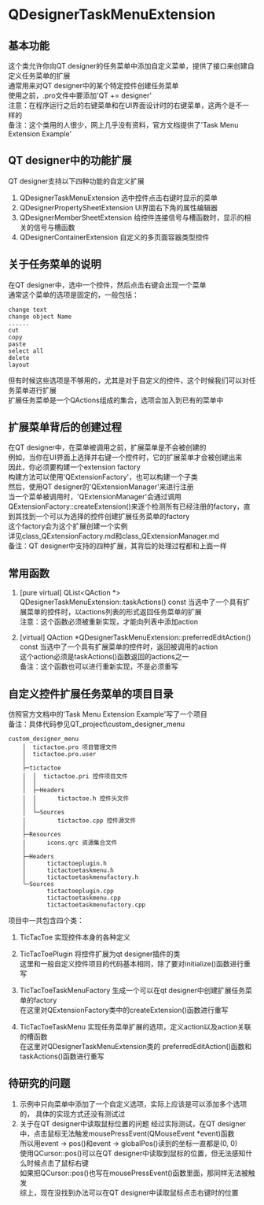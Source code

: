 # QDesignerTaskMenuExtension

## 基本功能
这个类允许你向QT designer的任务菜单中添加自定义菜单，提供了接口来创建自定义任务菜单的扩展  
通常用来对QT designer中的某个特定控件创建任务菜单  
使用之前，.pro文件中要添加'QT += designer'  
注意：在程序运行之后的右键菜单和在UI界面设计时的右键菜单，这两个是不一样的  
备注：这个类用的人很少，网上几乎没有资料，官方文档提供了'Task Menu Extension Example'  


## QT designer中的功能扩展
QT designer支持以下四种功能的自定义扩展  
1. QDesignerTaskMenuExtension
选中控件点击右键时显示的菜单  
2. QDesignerPropertySheetExtension
UI界面右下角的属性编辑器  
3. QDesignerMemberSheetExtension
给控件连接信号与槽函数时，显示的相关的信号与槽函数  
4. QDesignerContainerExtension
自定义的多页面容器类型控件  


## 关于任务菜单的说明
在QT designer中，选中一个控件，然后点击右键会出现一个菜单  
通常这个菜单的选项是固定的，一般包括：  
```
change text
change object Name
......
cut
copy
paste
select all
delete
layout
```
但有时候这些选项是不够用的，尤其是对于自定义的控件，这个时候我们可以对任务菜单进行扩展  
扩展任务菜单是一个QActions组成的集合，选项会加入到已有的菜单中  


## 扩展菜单背后的创建过程
在QT designer中，在菜单被调用之前，扩展菜单是不会被创建的  
例如，当你在UI界面上选择并右键一个控件时，它的扩展菜单才会被创建出来  
因此，你必须要构建一个extension factory  
构建方法可以使用'QExtensionFactory'，也可以构建一个子类  
然后，使用QT designer的'QExtensionManager'来进行注册  
当一个菜单被调用时，'QExtensionManager'会通过调用QExtensionFactory::createExtension()来逐个检测所有已经注册的factory，直到其找到一个可以为选择的控件创建扩展任务菜单的factory  
这个factory会为这个扩展创建一个实例  
详见class_QExtensionFactory.md和class_QExtensionManager.md  
备注：QT designer中支持的四种扩展，其背后的处理过程都和上面一样  


## 常用函数
1. [pure virtual] QList<QAction \*> QDesignerTaskMenuExtension::taskActions() const
当选中了一个具有扩展菜单的控件时，以actions列表的形式返回任务菜单的扩展  
注意：这个函数必须被重新实现，才能向列表中添加action  

2. [virtual] QAction \*QDesignerTaskMenuExtension::preferredEditAction() const
当选中了一个具有扩展菜单的控件时，返回被调用的action  
这个action必须是taskActions()函数返回的actions之一  
备注：这个函数也可以进行重新实现，不是必须重写  


## 自定义控件扩展任务菜单的项目目录
仿照官方文档中的'Task Menu Extension Example'写了一个项目  
备注：具体代码参见QT_project\custom_designer_menu  
```
custom_designer_menu
	│  tictactoe.pro 项目管理文件
	│  tictactoe.pro.user
	│      
	├─tictactoe
	│  │  tictactoe.pri 控件项目文件
	│  │  
	│  ├─Headers
	│  │      tictactoe.h 控件头文件
	│  │      
	│  └─Sources
	│         tictactoe.cpp 控件源文件
	│          
	├─Resources
	│      icons.qrc 资源集合文件
	│
	├─Headers
	│      tictactoeplugin.h
	│      tictactoetaskmenu.h
	│      tictactoetaskmenufactory.h
	└─Sources
	       tictactoeplugin.cpp 
	       tictactoetaskmenu.cpp
	       tictactoetaskmenufactory.cpp
```
项目中一共包含四个类：  
1. TicTacToe
实现控件本身的各种定义  

2. TicTacToePlugin
将控件扩展为qt designer插件的类  
这里和一般自定义控件项目的代码基本相同，除了要对initialize()函数进行重写  

3. TicTacToeTaskMenuFactory
生成一个可以在qt designer中创建扩展任务菜单的factory  
在这里对QExtensionFactory类中的createExtension()函数进行重写  

4. TicTacToeTaskMenu
实现任务菜单扩展的选项，定义action以及action关联的槽函数  
在这里对QDesignerTaskMenuExtension类的 preferredEditAction()函数和taskActions()函数进行重写  


## 待研究的问题
1. 示例中只向菜单中添加了一个自定义选项，实际上应该是可以添加多个选项的，
具体的实现方式还没有测试过  
2. 关于在QT designer中读取鼠标位置的问题
经过实际测试，在QT designer中，点击鼠标无法触发mousePressEvent(QMouseEvent \*event)函数  
所以用event -> pos()和event -> globalPos()读到的坐标一直都是(0, 0)  
使用QCursor::pos()可以在QT designer中读取到鼠标的位置，但无法感知什么时候点击了鼠标右键  
如果把QCursor::pos()也写在mousePressEvent()函数里面，那同样无法被触发  
综上，现在没找到办法可以在QT designer中读取鼠标点击右键时的位置  